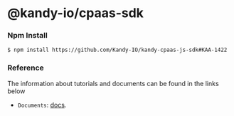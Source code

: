 @kandy-io/cpaas-sdk
========

### Npm Install

`$ npm install https://github.com/Kandy-IO/kandy-cpaas-js-sdk#KAA-1422`

### Reference

The information about tutorials and documents can be found in the links below

* `Documents`: [docs](/docs).






